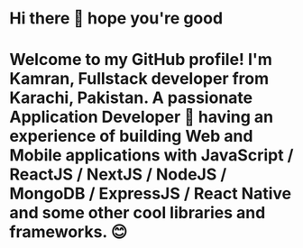<strong>
  <h1>Hi there 👋 hope you're good<h1>Welcome to my GitHub profile! I'm Kamran, Fullstack developer from Karachi, Pakistan.
  A passionate Application Developer 🚀 having an experience of building Web and Mobile applications with JavaScript / ReactJS / NextJS / NodeJS / MongoDB / ExpressJS / React Native and some other cool libraries and frameworks. 😊</strong>
<!---
Darkcodexpch/Darkcodexpch is a ✨ special ✨ repository because its `README.md` (this file) appears on your GitHub profile.
You can click the Preview link to take a look at your changes.
--->
